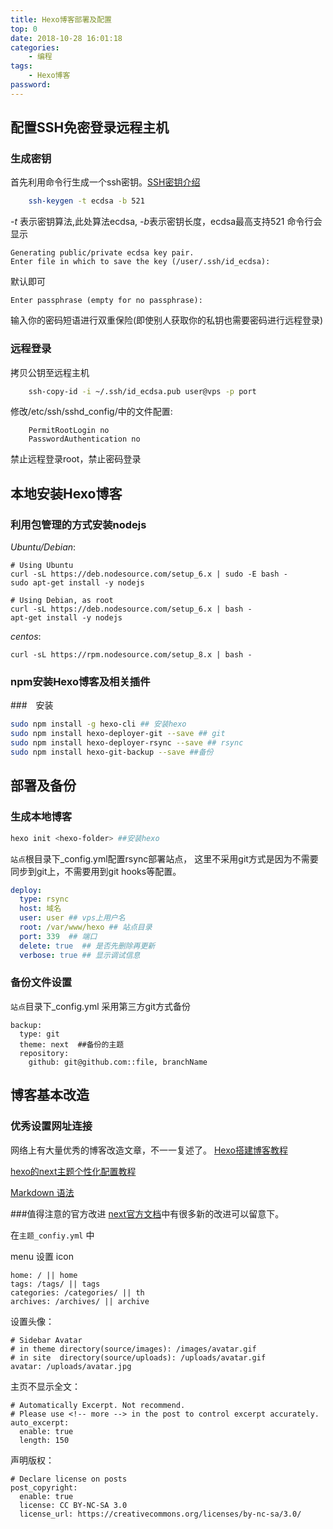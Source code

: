 ```yaml
---
title: Hexo博客部署及配置
top: 0
date: 2018-10-28 16:01:18
categories:
    - 编程
tags:
    - Hexo博客
password:
---
```


## 配置SSH免密登录远程主机
### 生成密钥
首先利用命令行生成一个ssh密钥。[SSH密钥介绍](https://wiki.archlinux.org/index.php/SSH_keys)
```bash
    ssh-keygen -t ecdsa -b 521
```
*-t* 表示密钥算法,此处算法ecdsa, *-b*表示密钥长度，ecdsa最高支持521
命令行会显示
```
Generating public/private ecdsa key pair.
Enter file in which to save the key (/user/.ssh/id_ecdsa): 
```
默认即可
```
Enter passphrase (empty for no passphrase): 
```
输入你的密码短语进行双重保险(即使别人获取你的私钥也需要密码进行远程登录)

### 远程登录
拷贝公钥至远程主机
```bash
    ssh-copy-id -i ~/.ssh/id_ecdsa.pub user@vps -p port
```

修改/etc/ssh/sshd_config/中的文件配置:
```vim
    PermitRootLogin no
    PasswordAuthentication no
```
禁止远程登录root，禁止密码登录

## 本地安装Hexo博客

### 利用包管理的方式安装nodejs

*Ubuntu/Debian*:
```
# Using Ubuntu
curl -sL https://deb.nodesource.com/setup_6.x | sudo -E bash -
sudo apt-get install -y nodejs

# Using Debian, as root
curl -sL https://deb.nodesource.com/setup_6.x | bash -
apt-get install -y nodejs
```
*centos*:
```
curl -sL https://rpm.nodesource.com/setup_8.x | bash -
```

### npm安装Hexo博客及相关插件
###　安装
```bash
sudo npm install -g hexo-cli ## 安装hexo
sudo npm install hexo-deployer-git --save ## git
sudo npm install hexo-deployer-rsync --save ## rsync
sudo npm install hexo-git-backup --save ##备份
```

## 部署及备份
### 生成本地博客
```bash
hexo init <hexo-folder> ##安装hexo
```
`站点`根目录下_config.yml配置rsync部署站点， 这里不采用git方式是因为不需要同步到git上，不需要用到git hooks等配置。
```yml
deploy:
  type: rsync
  host: 域名
  user: user ## vps上用户名 
  root: /var/www/hexo ## 站点目录
  port: 339  ## 端口
  delete: true  ## 是否先删除再更新
  verbose: true ## 显示调试信息
```

### 备份文件设置
`站点`目录下_config.yml 采用第三方git方式备份
```
backup:
  type: git
  theme: next  ##备份的主题
  repository:
    github: git@github.com::file, branchName
```

## 博客基本改造

### 优秀设置网址连接
网络上有大量优秀的博客改造文章，不一一复述了。
[Hexo搭建博客教程](https://thief.one/2017/03/03/Hexo%E6%90%AD%E5%BB%BA%E5%8D%9A%E5%AE%A2%E6%95%99%E7%A8%8B/)

[hexo的next主题个性化配置教程](https://segmentfault.com/a/1190000009544924#articleHeader11)

[Markdown 语法](https://spacejmmy.github.io/2017/08/27/2017-08-27-Hexo%E5%8D%9A%E5%AE%A2%E6%92%B0%E5%86%99%E4%B9%8BMarkDown%E8%AF%AD%E6%B3%95%E4%BB%8B%E7%BB%8D/)

###值得注意的官方改进
[next官方文档](https://theme-next.iissnan.com/getting-started.html)中有很多新的改进可以留意下。

在`主题_confiy.yml` 中

menu 设置 icon 
```
home: / || home 
tags: /tags/ || tags  
categories: /categories/ || th
archives: /archives/ || archive
```

设置头像：
```
# Sidebar Avatar
# in theme directory(source/images): /images/avatar.gif
# in site  directory(source/uploads): /uploads/avatar.gif
avatar: /uploads/avatar.jpg
```

主页不显示全文：
```
# Automatically Excerpt. Not recommend.
# Please use <!-- more --> in the post to control excerpt accurately.
auto_excerpt:
  enable: true
  length: 150
```

声明版权：
```
# Declare license on posts
post_copyright:
  enable: true
  license: CC BY-NC-SA 3.0
  license_url: https://creativecommons.org/licenses/by-nc-sa/3.0/
```

